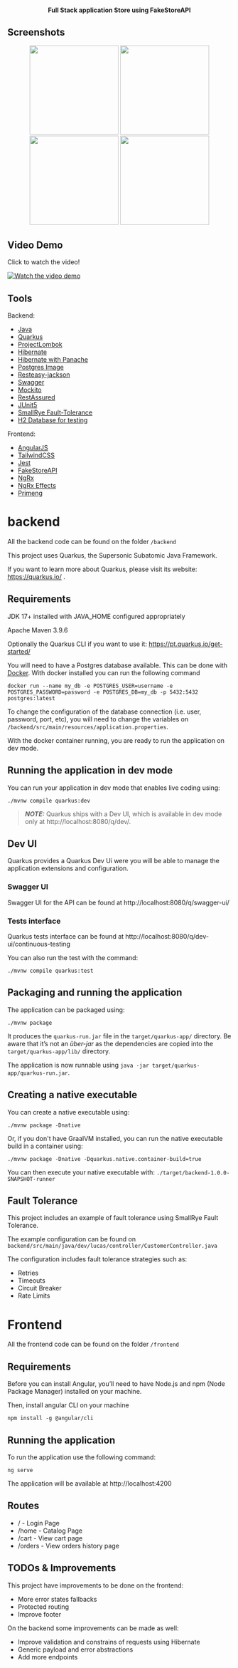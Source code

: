 <h4 align="center">
  Full Stack application Store using FakeStoreAPI
</h4>

## Screenshots

<div align="center">
<img width="200" src="https://github.com/lucascamposj/code-challenge/assets/22333534/4871f28e-1daf-4bc5-b380-aca6c67a901a">
<img width="200" src="https://github.com/lucascamposj/code-challenge/assets/22333534/3832c404-4106-44d2-ae7b-b109903f2b71">
<img width="200" src="https://github.com/lucascamposj/code-challenge/assets/22333534/dfe85fe2-df0e-44b5-917f-2ba80f48f323">
<img width="200" src="https://github.com/lucascamposj/code-challenge/assets/22333534/6df197b4-4bf7-48c6-814b-8ad8ebca2ffd">
</div>

## Video Demo

Click to watch the video!

[![Watch the video demo](https://img.youtube.com/vi/cfqMql8btEk/maxresdefault.jpg)](https://youtu.be/cfqMql8btEk)

## Tools

Backend:

- [Java](https://www.java.com/pt-BR/)
- [Quarkus](https://pt.quarkus.io/)
- [ProjectLombok](https://projectlombok.org/)
- [Hibernate](https://hibernate.org/)
- [Hibernate with Panache](https://pt.quarkus.io/guides/hibernate-orm-panache)
- [Postgres Image](https://hub.docker.com/_/postgres)
- [Resteasy-jackson](https://quarkus.io/extensions/io.quarkus/quarkus-resteasy-jackson/)
- [Swagger](https://swagger.io/specification/)
- [Mockito](https://site.mockito.org/)
- [RestAssured](https://rest-assured.io/)
- [JUnit5](https://junit.org/junit5/)
- [SmallRye Fault-Tolerance](https://github.com/smallrye/smallrye-fault-tolerance/)
- [H2 Database for testing](https://www.h2database.com/html/main.html)

Frontend:

- [AngularJS](https://angularjs.org/)
- [TailwindCSS](https://tailwindcss.com/)
- [Jest](https://jestjs.io/)
- [FakeStoreAPI](https://fakestoreapi.com/)
- [NgRx](https://ngrx.io/)
- [NgRx Effects](https://ngrx.io/guide/component-store/effect)
- [Primeng](https://primeng.org/)

# backend

All the backend code can be found on the folder `/backend`

This project uses Quarkus, the Supersonic Subatomic Java Framework.

If you want to learn more about Quarkus, please visit its website: https://quarkus.io/ .

## Requirements

JDK 17+ installed with JAVA_HOME configured appropriately

Apache Maven 3.9.6

Optionally the Quarkus CLI if you want to use it: https://pt.quarkus.io/get-started/

You will need to have a Postgres database available. This can be done with [Docker](https://www.docker.com/). With docker installed you can run the following command

```shell script
docker run --name my_db -e POSTGRES_USER=username -e POSTGRES_PASSWORD=password -e POSTGRES_DB=my_db -p 5432:5432 postgres:latest
```

To change the configuration of the database connection (i.e. user, password, port, etc), you will need to change the variables on `/backend/src/main/resources/application.properties`.

With the docker container running, you are ready to run the application on dev mode.

## Running the application in dev mode

You can run your application in dev mode that enables live coding using:

```shell script
./mvnw compile quarkus:dev
```

> **_NOTE:_** Quarkus ships with a Dev UI, which is available in dev mode only at http://localhost:8080/q/dev/.

## Dev UI

Quarkus provides a Quarkus Dev Ui were you will be able to manage the application extensions and configuration.

### Swagger UI

Swagger UI for the API can be found at http://localhost:8080/q/swagger-ui/

### Tests interface

Quarkus tests interface can be found at http://localhost:8080/q/dev-ui/continuous-testing

You can also run the test with the command:

```shell script
./mvnw compile quarkus:test
```

## Packaging and running the application

The application can be packaged using:

```shell script
./mvnw package
```

It produces the `quarkus-run.jar` file in the `target/quarkus-app/` directory.
Be aware that it’s not an _über-jar_ as the dependencies are copied into the `target/quarkus-app/lib/` directory.

The application is now runnable using `java -jar target/quarkus-app/quarkus-run.jar`.

## Creating a native executable

You can create a native executable using:

```shell script
./mvnw package -Dnative
```

Or, if you don't have GraalVM installed, you can run the native executable build in a container using:

```shell script
./mvnw package -Dnative -Dquarkus.native.container-build=true
```

You can then execute your native executable with: `./target/backend-1.0.0-SNAPSHOT-runner`

## Fault Tolerance

This project includes an example of fault tolerance using SmallRye Fault Tolerance.

The example configuration can be found on `backend/src/main/java/dev/lucas/controller/CustomerController.java`

The configuration includes fault tolerance strategies such as:

- Retries
- Timeouts
- Circuit Breaker
- Rate Limits

# Frontend

All the frontend code can be found on the folder `/frontend`

## Requirements

Before you can install Angular, you’ll need to have Node.js and npm (Node Package Manager) installed on your machine.

Then, install angular CLI on your machine

```shell script
npm install -g @angular/cli
```

## Running the application

To run the application use the following command:

```shell script
ng serve
```

The application will be available at http://localhost:4200

## Routes

- / - Login Page
- /home - Catalog Page
- /cart - View cart page
- /orders - View orders history page

## TODOs & Improvements

This project have improvements to be done on the frontend:

- More error states fallbacks
- Protected routing
- Improve footer

On the backend some improvements can be made as well:

- Improve validation and constrains of requests using Hibernate
- Generic payload and error abstractions
- Add more endpoints

